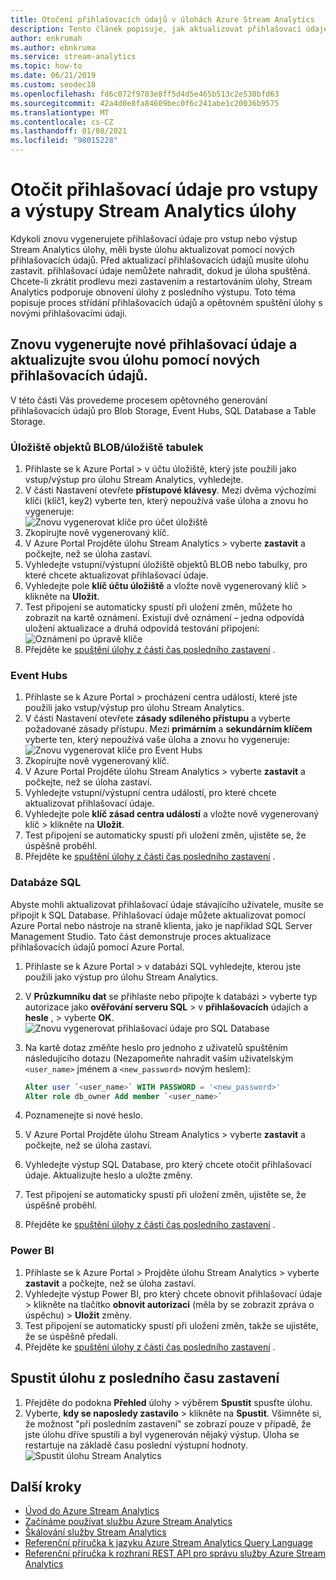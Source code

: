 ```yaml
---
title: Otočení přihlašovacích údajů v úlohách Azure Stream Analytics
description: Tento článek popisuje, jak aktualizovat přihlašovací údaje vstupních a výstupních umyvadel v úlohách Azure Stream Analytics.
author: enkrumah
ms.author: ebnkruma
ms.service: stream-analytics
ms.topic: how-to
ms.date: 06/21/2019
ms.custom: seodec18
ms.openlocfilehash: fd6c072f9783e8ff5d4d5e465b513c2e530bfd63
ms.sourcegitcommit: 42a4d0e8fa84609bec0f6c241abe1c20036b9575
ms.translationtype: MT
ms.contentlocale: cs-CZ
ms.lasthandoff: 01/08/2021
ms.locfileid: "98015228"
---
```

# <a name="rotate-login-credentials-for-inputs-and-outputs-of-a-stream-analytics-job"></a>Otočit přihlašovací údaje pro vstupy a výstupy Stream Analytics úlohy

Kdykoli znovu vygenerujete přihlašovací údaje pro vstup nebo výstup Stream Analytics úlohy, měli byste úlohu aktualizovat pomocí nových přihlašovacích údajů. Před aktualizací přihlašovacích údajů musíte úlohu zastavit. přihlašovací údaje nemůžete nahradit, dokud je úloha spuštěná. Chcete-li zkrátit prodlevu mezi zastavením a restartováním úlohy, Stream Analytics podporuje obnovení úlohy z posledního výstupu. Toto téma popisuje proces střídání přihlašovacích údajů a opětovném spuštění úlohy s novými přihlašovacími údaji.

## <a name="regenerate-new-credentials-and-update-your-job-with-the-new-credentials"></a>Znovu vygenerujte nové přihlašovací údaje a aktualizujte svou úlohu pomocí nových přihlašovacích údajů. 

V této části Vás provedeme procesem opětovného generování přihlašovacích údajů pro Blob Storage, Event Hubs, SQL Database a Table Storage. 

### <a name="blob-storagetable-storage"></a>Úložiště objektů BLOB/úložiště tabulek
1. Přihlaste se k Azure Portal > v účtu úložiště, který jste použili jako vstup/výstup pro úlohu Stream Analytics, vyhledejte.    
2. V části Nastavení otevřete **přístupové klávesy**. Mezi dvěma výchozími klíči (klíč1, key2) vyberte ten, který nepoužívá vaše úloha a znovu ho vygeneruje:  
   ![Znovu vygenerovat klíče pro účet úložiště](media/stream-analytics-login-credentials-inputs-outputs/regenerate-storage-keys.png)
3. Zkopírujte nově vygenerovaný klíč.    
4. V Azure Portal Projděte úlohu Stream Analytics > vyberte **zastavit** a počkejte, než se úloha zastaví.    
5. Vyhledejte vstupní/výstupní úložiště objektů BLOB nebo tabulky, pro které chcete aktualizovat přihlašovací údaje.    
6. Vyhledejte pole **klíč účtu úložiště** a vložte nově vygenerovaný klíč > klikněte na **Uložit**.    
7. Test připojení se automaticky spustí při uložení změn, můžete ho zobrazit na kartě oznámení. Existují dvě oznámení – jedna odpovídá uložení aktualizace a druhá odpovídá testování připojení:  
   ![Oznámení po úpravě klíče](media/stream-analytics-login-credentials-inputs-outputs/edited-key-notifications.png)
8. Přejděte ke [spuštění úlohy z části čas posledního zastavení](#start-your-job-from-the-last-stopped-time) .

### <a name="event-hubs"></a>Event Hubs

1. Přihlaste se k Azure Portal > procházení centra událostí, které jste použili jako vstup/výstup pro úlohu Stream Analytics.    
2. V části Nastavení otevřete **zásady sdíleného přístupu** a vyberte požadované zásady přístupu. Mezi **primárním** a **sekundárním klíčem** vyberte ten, který nepoužívá vaše úloha a znovu ho vygeneruje:  
   ![Znovu vygenerovat klíče pro Event Hubs](media/stream-analytics-login-credentials-inputs-outputs/regenerate-event-hub-keys.png)
3. Zkopírujte nově vygenerovaný klíč.    
4. V Azure Portal Projděte úlohu Stream Analytics > vyberte **zastavit** a počkejte, než se úloha zastaví.    
5. Vyhledejte vstupní/výstupní centra událostí, pro které chcete aktualizovat přihlašovací údaje.    
6. Vyhledejte pole **klíč zásad centra událostí** a vložte nově vygenerovaný klíč > klikněte na **Uložit**.    
7. Test připojení se automaticky spustí při uložení změn, ujistěte se, že úspěšně proběhl.    
8. Přejděte ke [spuštění úlohy z části čas posledního zastavení](#start-your-job-from-the-last-stopped-time) .

### <a name="sql-database"></a>Databáze SQL

Abyste mohli aktualizovat přihlašovací údaje stávajícího uživatele, musíte se připojit k SQL Database. Přihlašovací údaje můžete aktualizovat pomocí Azure Portal nebo nástroje na straně klienta, jako je například SQL Server Management Studio. Tato část demonstruje proces aktualizace přihlašovacích údajů pomocí Azure Portal.

1. Přihlaste se k Azure Portal > v databázi SQL vyhledejte, kterou jste použili jako výstup pro úlohu Stream Analytics.    
2. V **Průzkumníku dat** se přihlaste nebo připojte k databázi > vyberte typ autorizace jako **ověřování serveru SQL** > v **přihlašovacích** údajích a **hesle** , > vyberte **OK**.  
   ![Znovu vygenerovat přihlašovací údaje pro SQL Database](media/stream-analytics-login-credentials-inputs-outputs/regenerate-sql-credentials.png)

3. Na kartě dotaz změňte heslo pro jednoho z uživatelů spuštěním následujícího dotazu (Nezapomeňte nahradit vaším uživatelským `<user_name>` jménem a `<new_password>` novým heslem):  

   ```SQL
   Alter user `<user_name>` WITH PASSWORD = '<new_password>'
   Alter role db_owner Add member `<user_name>`
   ```

4. Poznamenejte si nové heslo.    
5. V Azure Portal Projděte úlohu Stream Analytics > vyberte **zastavit** a počkejte, než se úloha zastaví.    
6. Vyhledejte výstup SQL Database, pro který chcete otočit přihlašovací údaje. Aktualizujte heslo a uložte změny.    
7. Test připojení se automaticky spustí při uložení změn, ujistěte se, že úspěšně proběhl.    
8. Přejděte ke [spuštění úlohy z části čas posledního zastavení](#start-your-job-from-the-last-stopped-time) .

### <a name="power-bi"></a>Power BI
1. Přihlaste se k Azure Portal > Projděte úlohu Stream Analytics > vyberte **zastavit** a počkejte, než se úloha zastaví.    
2. Vyhledejte výstup Power BI, pro který chcete obnovit přihlašovací údaje > klikněte na tlačítko **obnovit autorizaci** (měla by se zobrazit zpráva o úspěchu) > **Uložit** změny.    
3. Test připojení se automaticky spustí při uložení změn, takže se ujistěte, že se úspěšně předali.    
4. Přejděte ke [spuštění úlohy z části čas posledního zastavení](#start-your-job-from-the-last-stopped-time) .

## <a name="start-your-job-from-the-last-stopped-time"></a>Spustit úlohu z posledního času zastavení

1. Přejděte do podokna **Přehled** úlohy > výběrem **Spustit** spusťte úlohu.    
2. Vyberte, **kdy se naposledy zastavilo** > klikněte na **Spustit**. Všimněte si, že možnost "při posledním zastavení" se zobrazí pouze v případě, že jste úlohu dříve spustili a byl vygenerován nějaký výstup. Úloha se restartuje na základě času poslední výstupní hodnoty.
   ![Spustit úlohu Stream Analytics](media/stream-analytics-login-credentials-inputs-outputs/start-stream-analytics-job.png)

## <a name="next-steps"></a>Další kroky
* [Úvod do Azure Stream Analytics](stream-analytics-introduction.md)
* [Začínáme používat službu Azure Stream Analytics](stream-analytics-real-time-fraud-detection.md)
* [Škálování služby Stream Analytics](stream-analytics-scale-jobs.md)
* [Referenční příručka k jazyku Azure Stream Analytics Query Language](/stream-analytics-query/stream-analytics-query-language-reference)
* [Referenční příručka k rozhraní REST API pro správu služby Azure Stream Analytics](/rest/api/streamanalytics/)